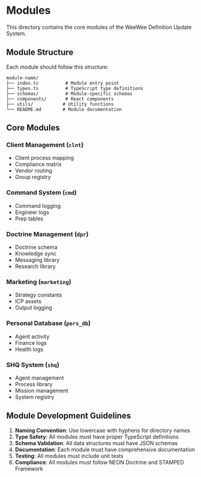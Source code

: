 # Modules

This directory contains the core modules of the WeeWee Definition Update System.

## Module Structure

Each module should follow this structure:

```
module-name/
├── index.ts          # Module entry point
├── types.ts          # TypeScript type definitions
├── schemas/          # Module-specific schemas
├── components/       # React components
├── utils/           # Utility functions
└── README.md        # Module documentation
```

## Core Modules

### Client Management (`clnt`)
- Client process mapping
- Compliance matrix
- Vendor routing
- Group registry

### Command System (`cmd`)
- Command logging
- Engineer logs
- Prep tables

### Doctrine Management (`dpr`)
- Doctrine schema
- Knowledge sync
- Messaging library
- Research library

### Marketing (`marketing`)
- Strategy constants
- ICP assets
- Output logging

### Personal Database (`pers_db`)
- Agent activity
- Finance logs
- Health logs

### SHQ System (`shq`)
- Agent management
- Process library
- Mission management
- System registry

## Module Development Guidelines

1. **Naming Convention**: Use lowercase with hyphens for directory names
2. **Type Safety**: All modules must have proper TypeScript definitions
3. **Schema Validation**: All data structures must have JSON schemas
4. **Documentation**: Each module must have comprehensive documentation
5. **Testing**: All modules must include unit tests
6. **Compliance**: All modules must follow NEON Doctrine and STAMPED Framework 